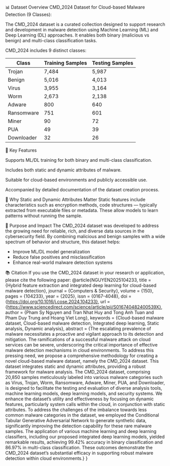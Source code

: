 📊 Dataset Overview
CMD_2024 Dataset for Cloud-based Malware Detection (9 Classes):

The CMD_2024 dataset is a curated collection designed to support research and development in malware detection using Machine Learning (ML) and Deep Learning (DL) approaches. It enables both binary (malicious vs benign) and multi-class classification tasks.

CMD_2024 includes 9 distinct classes:

| Class       | Training Samples | Testing Samples |
|-------------|------------------|-----------------|
| Trojan      | 7,484            | 5,987           |
| Benign      | 5,016            | 4,013           |
| Virus       | 3,955            | 3,164           |
| Worm        | 2,673            | 2,138           |
| Adware      | 800              | 640             |
| Ransomware  | 751              | 601             |
| Miner       | 90               | 72              |
| PUA         | 49               | 39              |
| Downloader  | 32               | 26              |

📌 Key Features

Supports ML/DL training for both binary and multi-class classification.

Includes both static and dynamic attributes of malware.

Suitable for cloud-based environments and publicly accessible use.

Accompanied by detailed documentation of the dataset creation process.

🧬 Why Static and Dynamic Attributes Matter
Static features include characteristics such as encryption methods, code structures — typically extracted from executable files or metadata. These allow models to learn patterns without running the sample.

🎯 Purpose and Impact
The CMD_2024 dataset was developed to address the growing need for reliable, rich, and diverse data sources in the cybersecurity field. By combining malicious and benign samples with a wide spectrum of behavior and structure, this dataset helps:
- Improve ML/DL model generalization
- Reduce false positives and misclassification
- Enhance real-world malware detection systems

📚 Citation
If you use the CMD_2024 dataset in your research or application, please cite the following paper:
@article{NGUYEN2025104233,
  title     = {Hybrid feature extraction and integrated deep learning for cloud-based malware detection},
  journal   = {Computers & Security},
  volume    = {150},
  pages     = {104233},
  year      = {2025},
  issn      = {0167-4048},
  doi       = {https://doi.org/10.1016/j.cose.2024.104233},
  url       = {https://www.sciencedirect.com/science/article/pii/S016740482400539X},
  author    = {Pham Sy Nguyen and Tran Nhat Huy and Tong Anh Tuan and Pham Duy Trung and Hoang Viet Long},
  keywords  = {Cloud-based malware dataset, Cloud-based malware detection, Integrated deep learning, Static analysis, Dynamic analysis},
  abstract  = {The escalating prevalence of malware necessitates a proactive and vigilant approach to its detection and mitigation. The ramifications of a successful malware attack on cloud services can be severe, underscoring the critical importance of effective malware detection mechanisms in cloud environments. To address this pressing need, we propose a comprehensive methodology for creating a novel cloud-based malware dataset, namely the CMD_2024 dataset. This dataset integrates static and dynamic attributes, providing a robust framework for malware analysis. The CMD_2024 dataset, comprising 20,850 samples meticulously labeled into various malware categories such as Virus, Trojan, Worm, Ransomware, Adware, Miner, PUA, and Downloader, is designed to facilitate the testing and evaluation of diverse analysis tools, machine learning models, deep learning models, and security systems. We enhance the dataset’s utility and effectiveness by focusing on dynamic features, particularly system calls within the cloud, in conjunction with static attributes. To address the challenges of the imbalance towards less common malware categories in the dataset, we employed the Conditional Tabular Generative Adversarial Network to generate synthetic data, significantly improving the detection capability for these rare malware samples. The application of various machine learning and deep learning classifiers, including our proposed integrated deep learning models, yielded remarkable results, achieving 99.42% accuracy in binary classification and 86.97% in multi-class classification. These outcomes demonstrate the CMD_2024 dataset’s substantial efficacy in supporting robust malware detection within cloud environments.}
}

